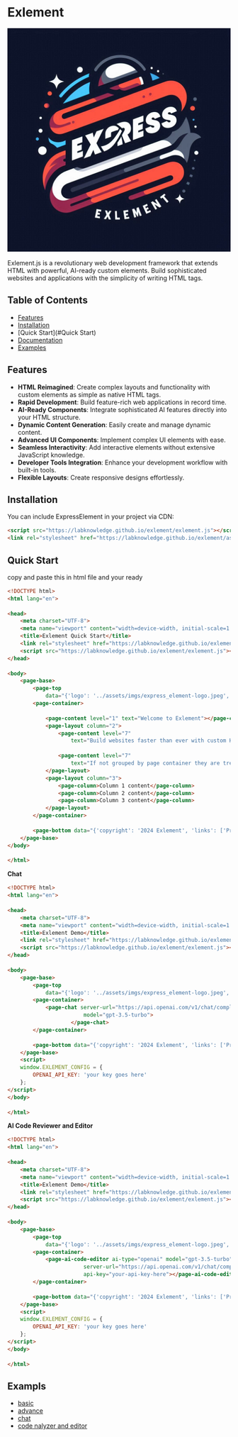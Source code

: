 # Exlement

![Exlement Logo](assets/imgs/express_element-logo.jpeg)

Exlement.js is a revolutionary web development framework that extends HTML with powerful, AI-ready custom elements. Build sophisticated websites and applications with the simplicity of writing HTML tags.

## Table of Contents

- [Features](#features)
- [Installation](#installation)
- [Quick Start](#Quick Start)
- [Documentation](docs/README.md)
- [Examples](docs/api-reference.md)

## Features

- **HTML Reimagined**: Create complex layouts and functionality with custom elements as simple as native HTML tags.
- **Rapid Development**: Build feature-rich web applications in record time.
- **AI-Ready Components**: Integrate sophisticated AI features directly into your HTML structure.
- **Dynamic Content Generation**: Easily create and manage dynamic content.
- **Advanced UI Components**: Implement complex UI elements with ease.
- **Seamless Interactivity**: Add interactive elements without extensive JavaScript knowledge.
- **Developer Tools Integration**: Enhance your development workflow with built-in tools.
- **Flexible Layouts**: Create responsive designs effortlessly.

## Installation

You can include ExpressElement in your project via CDN:

```html
<script src="https://labknowledge.github.io/exlement/exlement.js"></script>
<link rel="stylesheet" href="https://labknowledge.github.io/exlement/assets/css/exlement.css">
```

## Quick Start
copy and paste this in html file and your ready
```html
<!DOCTYPE html>
<html lang="en">

<head>
    <meta charset="UTF-8">
    <meta name="viewport" content="width=device-width, initial-scale=1.0">
    <title>Exlement Quick Start</title>
    <link rel="stylesheet" href="https://labknowledge.github.io/exlement/assets/css/exlement.css">
    <script src="https://labknowledge.github.io/exlement/exlement.js"></script>
</head>

<body>
    <page-base>
        <page-top
            data="{'logo': '../assets/imgs/express_element-logo.jpeg', 'links': ['Home', 'About', 'Contact']}"></page-top>
        <page-container>

            <page-content level="1" text="Welcome to Exlement"></page-content>
            <page-layout column="2">
                <page-content level="7"
                    text="Build websites faster than ever with custom HTML elements! "></page-content>

                <page-content level="7"
                    text="If not grouped by page container they are treated individually"></page-content>
            </page-layout>
            <page-layout column="3">
                <page-column>Column 1 content</page-column>
                <page-column>Column 2 content</page-column>
                <page-column>Column 3 content</page-column>
            </page-layout>
        </page-container>

        <page-bottom data="{'copyright': '2024 Exlement', 'links': ['Privacy', 'Terms']}"></page-bottom>
    </page-base>
</body>

</html>
```

**Chat**
```html
<!DOCTYPE html>
<html lang="en">

<head>
    <meta charset="UTF-8">
    <meta name="viewport" content="width=device-width, initial-scale=1.0">
    <title>Exlement Demo</title>
    <link rel="stylesheet" href="https://labknowledge.github.io/exlement/assets/css/exlement.css">
    <script src="https://labknowledge.github.io/exlement/exlement.js"></script>
</head>

<body>
    <page-base>
        <page-top
            data="{'logo': '../assets/imgs/express_element-logo.jpeg', 'links': ['Home', 'About', 'Contact']}"></page-top>
        <page-container>
            <page-chat server-url="https://api.openai.com/v1/chat/completions" chat-type="openai"
                        model="gpt-3.5-turbo">
                    </page-chat>
        </page-container>

        <page-bottom data="{'copyright': '2024 Exlement', 'links': ['Privacy', 'Terms']}"></page-bottom>
    </page-base>
    <script>
    window.EXLEMENT_CONFIG = {
        OPENAI_API_KEY: 'your key goes here'
    };
</script>
</body>

</html>
```


**AI Code Reviewer and Editor**
```html
<!DOCTYPE html>
<html lang="en">

<head>
    <meta charset="UTF-8">
    <meta name="viewport" content="width=device-width, initial-scale=1.0">
    <title>Exlement Demo</title>
    <link rel="stylesheet" href="https://labknowledge.github.io/exlement/assets/css/exlement.css">
    <script src="https://labknowledge.github.io/exlement/exlement.js"></script>
</head>

<body>
    <page-base>
        <page-top
            data="{'logo': '../assets/imgs/express_element-logo.jpeg', 'links': ['Home', 'About', 'Contact']}"></page-top>
        <page-container>
            <page-ai-code-editor ai-type="openai" model="gpt-3.5-turbo"
                        server-url="https://api.openai.com/v1/chat/completions" language="javascript"
                        api-key="your-api-key-here"></page-ai-code-editor>
        </page-container>

        <page-bottom data="{'copyright': '2024 Exlement', 'links': ['Privacy', 'Terms']}"></page-bottom>
    </page-base>
    <script>
    window.EXLEMENT_CONFIG = {
        OPENAI_API_KEY: 'your key goes here'
    };
</script>
</body>

</html>
```

## Exampls
- [basic](/example/basic.html)
- [advance](/example/index.html)
- [chat](/example/chat.html)
- [code nalyzer and editor](/example/code_review.html)